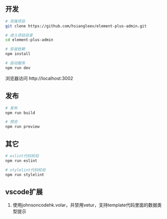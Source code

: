 
## 开发

```bash
# 克隆项目
git clone https://github.com/hsiangleev/element-plus-admin.git

# 进入项目目录
cd element-plus-admin

# 安装依赖
npm install

# 启动服务
npm run dev
```

浏览器访问 http://localhost:3002

## 发布

```bash
# 发布
npm run build

# 预览
npm run preview
```

## 其它

```bash
# eslint代码校验
npm run eslint

# stylelint代码校验
npm run stylelint
```

## vscode扩展

1. 使用johnsoncodehk.volar，并禁用vetur，支持template代码里面的数据类型提示
